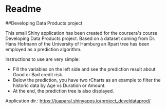 # Readme
##Developing Data Products project

This small Shiny application has been created for the coursera's course Developing Data Products project. Based on a dataset coming from Dr. Hans Hofmann of the University of Hamburg an Rpart tree has been employed as a prediction algorithm.

Instructions to use are very simple:
- Fill the variables on the left side and see the prediction result about Good or Bad credit risk.
- Below the prediction, you have two rCharts as an example to filter the historic data by Age vs Duration or Amount.
- At the end, the prediction tree is also displayed.

Application dir.: https://juaparal.shinyapps.io/project_develdataprod/
